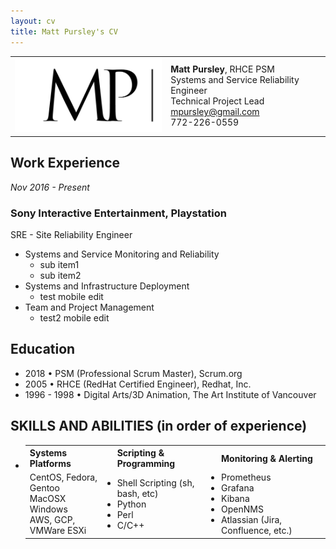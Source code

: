 ```yaml
---
layout: cv
title: Matt Pursley's CV
---
```


<center><div id="contact_table">
  <table width="800">
  <tr>
    <td align="right">
      <img src="assets/matt pursley resume logo v2 cropped.png" width="300">
    </td>
    <td align="left">
      <b>Matt Pursley</b>, RHCE PSM<br>
      Systems and Service Reliability Engineer<br>
      Technical Project Lead<br>
      <div id="webaddress">
        <i class="fi-mail"></i> 
        <a href="mailto:mpursley@gmail.com">mpursley@gmail.com</a><br>
      </div>
      <div id="webaddress">
        <i class="fi-telephone"></i> 772-226-0559 
      </div> 
    </td>
  </tr>
</table></div>
</center>

## Work Experience

_Nov 2016 - Present_
### __Sony Interactive Entertainment, Playstation__
SRE - Site Reliability Engineer

* Systems and Service Monitoring and Reliability
  * sub item1
  * sub item2
* Systems and Infrastructure Deployment
  * test mobile edit
* Team and Project Management
  * test2 mobile edit
  

## Education

* 2018 • PSM (Professional Scrum Master), Scrum.org<br>
* 2005 • RHCE (RedHat Certified Engineer), Redhat, Inc.<br>
* 1996 - 1998 • Digital Arts/3D Animation, The Art Institute of Vancouver<br>


## SKILLS AND ABILITIES (in order of experience)

* <table width="800">
  <tr>
    <th align="left">
      Systems Platforms
    </th>
    <th align="left">
      Scripting & Programming
    </th>
    <th align="left">
      Monitoring & Alerting
    </th>
  </tr>
  <tr>
    <td>
      <li>CentOS,  Fedora, Gentoo
      <li>MacOSX
      <li>Windows
      <li>AWS, GCP, VMWare ESXi
    </td>
    <td>
      <li>Shell Scripting (sh, bash, etc)
      <li>Python 
      <li>Perl
      <li>C/C++
    </td>
    <td>
      <li>Prometheus
      <li>Grafana
      <li>Kibana
      <li>OpenNMS
      <li>Atlassian (Jira, Confluence, etc.)
    </td>
  </tr>
  </tr>
